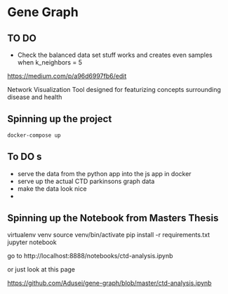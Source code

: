 # Gene Graph

## TO DO
- Check the balanced data set stuff works and creates even samples when k_neighbors = 5


https://medium.com/p/a96d6997fb6/edit


Network Visualization Tool designed for featurizing concepts surrounding disease and health

## Spinning up the project

`docker-compose up`


## To DO s

- serve the data from the python app into the js app in docker
- serve up the actual CTD parkinsons graph data
- make the data look nice
-




## Spinning up the Notebook from Masters Thesis
virtualenv venv
source venv/bin/activate
pip install -r requirements.txt
jupyter notebook

go to http://localhost:8888/notebooks/ctd-analysis.ipynb


or just look at this page

https://github.com/Adusei/gene-graph/blob/master/ctd-analysis.ipynb
